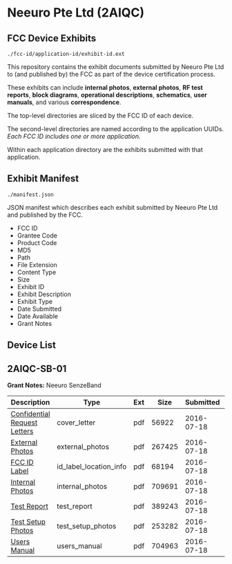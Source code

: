 # Neeuro Pte Ltd (2AIQC)
## FCC Device Exhibits

```
./fcc-id/application-id/exhibit-id.ext
```

This repository contains the exhibit documents submitted by Neeuro Pte Ltd to (and published by) the FCC as part of the device certification process.

These exhibits can include **internal photos**, **external photos**, **RF test reports**, **block diagrams**, **operational descriptions**, **schematics**, **user manuals**, and various **correspondence**.

The top-level directories are sliced by the FCC ID of each device.

The second-level directories are named according to the application UUIDs. *Each FCC ID includes one or more application.*

Within each application directory are the exhibits submitted with that application. 

## Exhibit Manifest

```
./manifest.json
```

JSON manifest which describes each exhibit submitted by Neeuro Pte Ltd and published by the FCC.

- FCC ID
- Grantee Code
- Product Code
- MD5
- Path
- File Extension
- Content Type
- Size
- Exhibit ID
- Exhibit Description
- Exhibit Type
- Date Submitted
- Date Available
- Grant Notes

## Device List
## 2AIQC-SB-01
**Grant Notes:** Neeuro SenzeBand

| Description | Type | Ext | Size | Submitted | Available |
| ----------- | ---- | --- | ---- | --------- | --------- |
| [Confidential Request Letters](2AIQC-SB-01/e8c4097d2449f8f4f3fb02c3b599fbcf/3067266.pdf) | cover_letter | pdf | 56922 | 2016-07-18 | 2016-07-18 |
| [External Photos](2AIQC-SB-01/e8c4097d2449f8f4f3fb02c3b599fbcf/3067267.pdf) | external_photos | pdf | 267425 | 2016-07-18 | 2016-07-18 |
| [FCC ID Label](2AIQC-SB-01/e8c4097d2449f8f4f3fb02c3b599fbcf/3067268.pdf) | id_label_location_info | pdf | 68194 | 2016-07-18 | 2016-07-18 |
| [Internal Photos](2AIQC-SB-01/e8c4097d2449f8f4f3fb02c3b599fbcf/3067269.pdf) | internal_photos | pdf | 709691 | 2016-07-18 | 2016-07-18 |
| [Test Report](2AIQC-SB-01/e8c4097d2449f8f4f3fb02c3b599fbcf/3067272.pdf) | test_report | pdf | 389243 | 2016-07-18 | 2016-07-18 |
| [Test Setup Photos](2AIQC-SB-01/e8c4097d2449f8f4f3fb02c3b599fbcf/3067273.pdf) | test_setup_photos | pdf | 253282 | 2016-07-18 | 2016-07-18 |
| [Users Manual](2AIQC-SB-01/e8c4097d2449f8f4f3fb02c3b599fbcf/3067274.pdf) | users_manual | pdf | 704963 | 2016-07-18 | 2016-07-18 |

